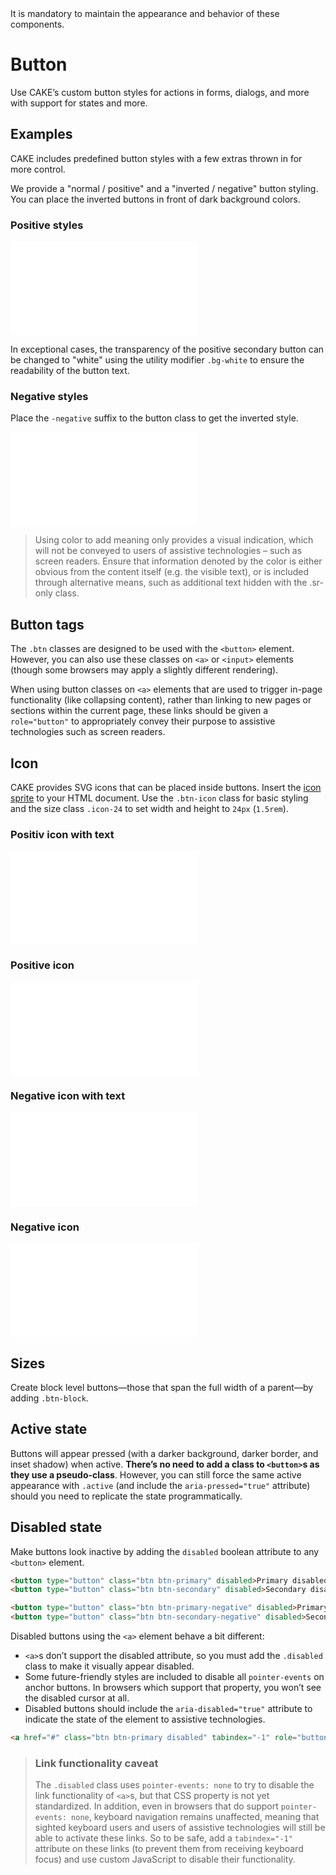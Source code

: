 <AlertWarning alertHeadline="Not modifiable">
 It is mandatory to maintain the appearance and behavior of these components.
</AlertWarning>

# Button

Use CAKE’s custom button styles for actions in forms, dialogs, and more with support for states and more.

## Examples

CAKE includes predefined button styles with a few extras thrown in for more control.

We provide a "normal / positive" and a "inverted / negative" button styling. You can place the inverted buttons in front of dark background colors.

### Positive styles

<ContentRack
    fields='
        "preview": {
            "src": "examples/ButtonPositive.html",
            "type": "link"
        },
        "<html>":{
            "src": "examples/ButtonPositive.html",
            "type": "content",
            "selector": "#app"
        }
    '
 />

![ButtonPositive](examples/ButtonPositive.html)

In exceptional cases, the transparency of the positive secondary button can be changed to "white" using the utility modifier `.bg-white` to ensure the readability of the button text.

### Negative styles

Place the `-negative` suffix to the button class to get the inverted style.

<ContentRack
    fields='
        "preview": {
            "src": "examples/ButtonNegative.html",
            "type": "link"
        },
        "<html>":{
            "src": "examples/ButtonNegative.html",
            "type": "content",
            "selector": "#showBox"
        }
    '
 />

![ButtonNegative](examples/ButtonNegative.html)

> Using color to add meaning only provides a visual indication, which will not be conveyed to users of assistive technologies – such as screen readers. Ensure that information denoted by the color is either obvious from the content itself (e.g. the visible text), or is included through alternative means, such as additional text hidden with the .sr-only class.

## Button tags

The `.btn` classes are designed to be used with the `<button>` element. However, you can also use these classes on `<a>` or `<input>` elements (though some browsers may apply a slightly different rendering).

When using button classes on `<a>` elements that are used to trigger in-page functionality (like collapsing content), rather than linking to new pages or sections within the current page, these links should be given a `role="button"` to appropriately convey their purpose to assistive technologies such as screen readers.

## Icon

CAKE provides SVG icons that can be placed inside buttons. Insert the [icon sprite](../Icon/Icon.md) to your HTML document. Use the `.btn-icon` class for basic styling and the size class `.icon-24` to set width and height to `24px` (`1.5rem`).

### Positiv icon with text

<ContentRack
    fields='
        "preview": {
            "src": "examples/ButtonWithIcon.html",
            "type": "link"
        },
        "<html>":{
            "src": "examples/ButtonWithIcon.html",
            "type": "content",
            "selector": "#app"
        }
    '
 />

![ButtonWithIcon](examples/ButtonWithIcon.html)

### Positive icon

<ContentRack
    fields='
        "preview": {
            "src": "examples/ButtonWithIconPositive.html",
            "type": "link"
        },
        "<html>":{
            "src": "examples/ButtonWithIconPositive.html",
            "type": "content",
            "selector": "#app"
        }
    '
 />

![ButtonWithIconPositive](examples/ButtonWithIconPositive.html)

### Negative icon with text

<ContentRack
    fields='
        "preview": {
            "src": "examples/ButtonWithIconAndTextNegative.html",
            "type": "link"
        },
        "<html>":{
            "src": "examples/ButtonWithIconAndTextNegative.html",
            "type": "content",
            "selector": "#showBox"
        }
    '
 />

![ButtonWithIconAndTextNegative](examples/ButtonWithIconAndTextNegative.html)

### Negative icon

<ContentRack
    fields='
        "preview": {
            "src": "examples/ButtonWithIconNegative.html",
            "type": "link"
        },
        "<html>":{
            "src": "examples/ButtonWithIconNegative.html",
            "type": "content",
            "selector": "#showBox"
        }
    '
 />

![ButtonWithIconNegative](examples/ButtonWithIconNegative.html)

## Sizes

Create block level buttons—those that span the full width of a parent—by adding `.btn-block`.

## Active state

Buttons will appear pressed (with a darker background, darker border, and inset shadow) when active. **There’s no need to add a class to `<button>`s as they use a pseudo-class**. However, you can still force the same active appearance with `.active` (and include the `aria-pressed="true"` attribute) should you need to replicate the state programmatically.

## Disabled state

Make buttons look inactive by adding the `disabled` boolean attribute to any `<button>` element.

```html
<button type="button" class="btn btn-primary" disabled>Primary disabled</button>
<button type="button" class="btn btn-secondary" disabled>Secondary disabled</button>

<button type="button" class="btn btn-primary-negative" disabled>Primary disabled</button>
<button type="button" class="btn btn-secondary-negative" disabled>Secondary disabled</button>
```

Disabled buttons using the `<a>` element behave a bit different:

* `<a>`s don’t support the disabled attribute, so you must add the `.disabled` class to make it visually appear disabled.
* Some future-friendly styles are included to disable all `pointer-events` on anchor buttons. In browsers which support that property, you won’t see the disabled cursor at all.
* Disabled buttons should include the `aria-disabled="true"` attribute to indicate the state of the element to assistive technologies.


```html
<a href="#" class="btn btn-primary disabled" tabindex="-1" role="button" aria-disabled="true">Primary link</a>
```


> ### Link functionality caveat
>
> The `.disabled` class uses `pointer-events: none` to try to disable the link functionality of `<a>`s, but that CSS property is not yet standardized. In addition, even in browsers that do support `pointer-events: none`, keyboard navigation remains unaffected, meaning that sighted keyboard users and users of assistive technologies will still be able to activate these links. So to be safe, add a `tabindex="-1"` attribute on these links (to prevent them from receiving keyboard focus) and use custom JavaScript to disable their functionality.
